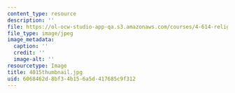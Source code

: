 ```yaml
---
content_type: resource
description: ''
file: https://ol-ocw-studio-app-qa.s3.amazonaws.com/courses/4-614-religious-architecture-and-islamic-cultures-fall-2002/6068462d8bf34b156a5d417685c9f312_4015thumbnail.jpg
file_type: image/jpeg
image_metadata:
  caption: ''
  credit: ''
  image-alt: ''
resourcetype: Image
title: 4015thumbnail.jpg
uid: 6068462d-8bf3-4b15-6a5d-417685c9f312
---
```

